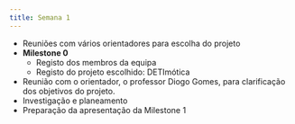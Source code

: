 ```yaml
---
title: Semana 1
---
```


- Reuniões com vários orientadores para escolha do projeto
- **Milestone 0**
    - Registo dos membros da equipa 
    - Registo do projeto escolhido: DETImótica
- Reunião com o orientador, o professor Diogo Gomes, para clarificação dos objetivos do projeto.
- Investigação e planeamento  
- Preparação da apresentação da Milestone 1